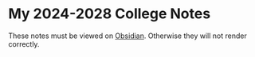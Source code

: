 # My 2024-2028 College Notes

These notes must be viewed on [Obsidian](https://obsidian.md/). Otherwise they will not render correctly.
